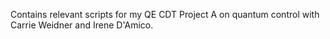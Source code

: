 Contains relevant scripts for my QE CDT Project A on quantum control with Carrie Weidner and Irene D'Amico.
